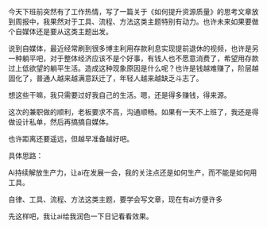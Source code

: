 
今天下班前突然有了工作热情，写了一篇关于《如何提升资源质量》的思考文章放到周报中，我果然对于工具、流程、方法这类主题特别有动力。也许未来如果要做个自媒体还是要从这类主题出发。

说到自媒体，最近经常刷到很多博主利用存款利息实现提前退休的视频，也许是另一种躺平吧，对于整体经济应该不是个好事，有钱人也不愿意消费了，希望用存款过上低欲望的躺平生活。造成这种现象原因是什么呢？也许是钱越难赚了，阶层越固化了，普通人越来越满意跃迁了，年轻人越来越缺乏斗志了。

想这些干嘛，我只需要过好我自己的生活。嗯，还是得多赚钱，得来源。

这次的兼职做的顺利，老板要求不高，沟通顺畅。如果有一天不上班了，我还是得做设计私单，然后再搞搞自媒体。

也许距离还要遥远，但越早准备越好吧。

具体思路：

Ai持续解放生产力，让ai在发展一会，我的关注点还是如何生产，而不能是如何用工具。

自律、工具、流程、方法这类主题，要学会写文章，现在有ai方便许多

先这样吧，我让ai给我润色一下日记看看效果。